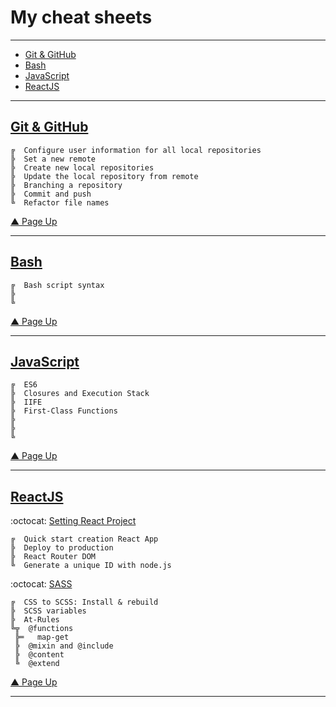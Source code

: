 # My cheat sheets
---

* [Git & GitHub](#git--github)
* [Bash](#bash)
* [JavaScript](#javascript)
* [ReactJS](#reactjs)

---
## [Git & GitHub](https://github.com/YelenaKo/ReactJs-TodoList/wiki/Work-with-Git-&-GitHub)

```
╔  Configure user information for all local repositories
╠  Set a new remote
╠  Create new local repositories
╠  Update the local repository from remote
╠  Branching a repository
╠  Commit and push
╚  Refactor file names
```
[▲ Page Up](#my-cheat-sheets)

---

## [Bash](https://github.com/YelenaKo/cheat-sheets/wiki/Working-with-Bash)

```
╔  Bash script syntax
╠  
╚  
```
[▲ Page Up](#my-cheat-sheets)

---

## [JavaScript](https://github.com/YelenaKo/JS-and-DOM-manipulations-Project-0-TODO-App/wiki/Home)

```
╔  ES6
╠  Closures and Execution Stack
╠  IIFE
╠  First-Class Functions
╠  
╠  
╚  
```
[▲ Page Up](#my-cheat-sheets)

---

## [ReactJS](https://github.com/YelenaKo/ReactJs-TodoList/wiki)

:octocat:   [Setting React Project](https://github.com/YelenaKo/ReactJs-TodoList/wiki/Setting-React-Project)

```
╔  Quick start creation React App
╠  Deploy to production
╠  React Router DOM
╚  Generate a unique ID with node.js
```

:octocat:   [SASS](https://github.com/YelenaKo/ReactJs-TodoList/wiki/Work-with-SASS)

```
╔  CSS to SCSS: Install & rebuild 
╠  SCSS variables
╠  At-Rules
╚╦  @functions
 ╠═   map-get
 ╠  @mixin and @include
 ╠  @content
 ╚  @extend
```
[▲ Page Up](#my-cheat-sheets)

---
